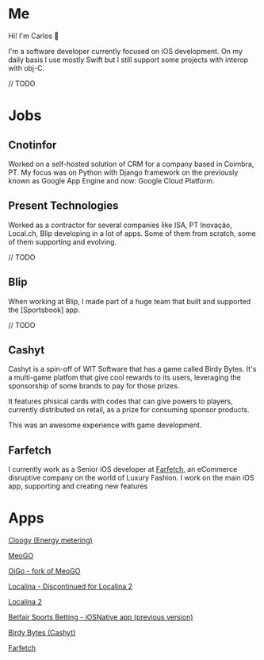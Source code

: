 
# Me

Hi! I'm Carlos 👋

I'm a software developer currently focused on iOS development.
On my daily basis I use mostly Swift but I still support some projects with interop with obj-C.

// TODO

# Jobs

## Cnotinfor

Worked on a self-hosted solution of CRM for a company based in Coimbra, PT.
My focus was on Python with Django framework on the previously known as Google App Engine and now: Google Cloud Platform.

## Present Technologies

Worked as a contractor for several companies like ISA, PT Inovação, Local.ch, Blip developing in a lot of apps.
Some of them from scratch, some of them supporting and evolving.

// TODO

## Blip

When working at Blip, I made part of a huge team that built and supported the [Sportsbook] app. 

// TODO

## Cashyt

Cashyt is a spin-off of WIT Software that has a game called Birdy Bytes. 
It's a multi-game platfom that give cool rewards to its users, leveraging the sponsorship of some brands to pay for those prizes.

It features phisical cards with codes that can give powers to players, currently distributed on retail, as a prize for consuming sponsor products.

This was an awesome experience with game development.

## Farfetch

I currently work as a Senior iOS developer at [Farfetch](https://www.farfetch.com), an eCommerce disruptive company on the world of Luxury Fashion.
I work on the main iOS app, supporting and creating new features

# Apps

[Cloogy (Energy metering)](https://www.cloogy.pt/en)

[MeoGO](https://itunes.apple.com/us/app/meo-go/id394637480)

[OiGo - fork of MeoGO](https://itunes.apple.com/us/app/meo-go/id394637480)

[Localina - Discontinued for Localina 2](https://appadvice.com/app/localina-2/664628169)

[Localina 2](https://appadvice.com/app/localina-2/664628169)

[Betfair Sports Betting - iOSNative app (previous version)](https://itunes.apple.com/gb/app/betfair-sports-betting/id552024276)

[Birdy Bytes (Cashyt)](https://www.birdybytes.com/)

[Farfetch](https://itunes.apple.com/us/app/farfetch-shop-summer-clothing/id906698760)